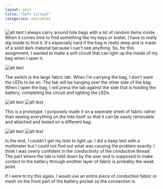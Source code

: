```yaml
---
layout: post
title: "Soft Circuit"
categories: wearables
---
```


![alt text](https://raw.githubusercontent.com/jirrian/jirrian.github.io/master/images/wearables/softcircuit/open.jpg)
I always carry around tote bags with a lot of random items inside. When it comes time to find something like my keys or wallet, I have to really dig inside to find it. It's especially hard if the bag is really deep and is made of a solid dark material because I can't see anything. So, for this assignment, I wanted to make a soft circuit that can light up the inside of my bag when I open it.

![alt text](https://raw.githubusercontent.com/jirrian/jirrian.github.io/master/images/wearables/softcircuit/diagram.jpg)

The switch is the large fabric tab. When I'm carrying the bag, I don't want the LEDs to be on. The tab will be hanging over the other side of the bag. When I open the bag, I will press the tab against the side that is holding the battery, completing the circuit and lighting the LEDs.

![alt text](https://raw.githubusercontent.com/jirrian/jirrian.github.io/master/images/wearables/softcircuit/closed_inuse.jpg)
![alt text](https://raw.githubusercontent.com/jirrian/jirrian.github.io/master/images/wearables/softcircuit/open_inuse.jpg)

This is a prototype. I purposely made it on a seperate sheet of fabric rather than sewing everything on the tote itself so that it can be easily removable and attached and tested on a different bag.

![alt text](https://raw.githubusercontent.com/jirrian/jirrian.github.io/master/images/wearables/softcircuit/open_touching.jpg)
![alt text](https://raw.githubusercontent.com/jirrian/jirrian.github.io/master/images/wearables/softcircuit/closed.jpg)

In the end, I couldn't get my leds to light up. I did a beep test with a multimeter but I could not find out what was causing the problem exactly.  I think I was overly confident in the conductivity of the conductive thread. The part where the tab is held down by the user and is supposed to make contact to the battery through another layer of fabric is probably the weak point. 

If I were to try this again, I would use an entire piece of conductive fabric or mesh on the front part of the battery pocket so the connection is
